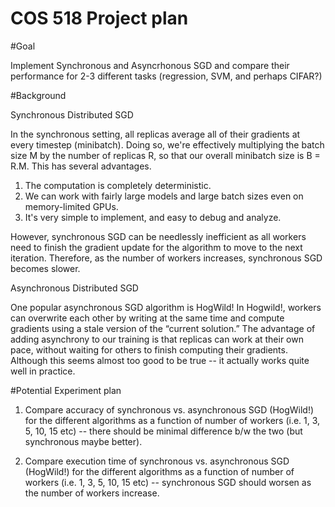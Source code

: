 # COS 518 Project plan

#Goal 

Implement Synchronous and Asyncrhonous SGD and compare their performance for 2-3 different tasks (regression, SVM, and perhaps CIFAR?)

#Background

Synchronous Distributed SGD

In the synchronous setting, all replicas average all of their gradients at every timestep (minibatch). Doing so, we're effectively multiplying the batch size M by the number of replicas R, so that our overall minibatch size is B = R.M. This has several advantages.

1. The computation is completely deterministic.
2. We can work with fairly large models and large batch sizes even on memory-limited GPUs.
3. It's very simple to implement, and easy to debug and analyze.

However, synchronous SGD can be needlessly inefficient as all workers need to finish the gradient update for the algorithm to move to the next iteration. Therefore, as the number of workers increases, synchronous SGD becomes slower. 

Asynchronous Distributed SGD

One popular asynchronous SGD algorithm is HogWild! In Hogwild!, workers can overwrite each other by writing at the same time and compute gradients using a stale version of the “current solution.” The advantage of adding asynchrony to our training is that replicas can work at their own pace, without waiting for others to finish computing their gradients. Although this seems almost too good to be true -- it actually works quite well in practice. 

#Potential Experiment plan

1. Compare accuracy of synchronous vs. asynchronous SGD (HogWild!) for the different algorithms as a function of number of workers (i.e. 1, 3, 5, 10, 15 etc) -- there should be minimal difference b/w the two (but synchronous maybe better).

2. Compare execution time of synchronous vs. asynchronous SGD (HogWild!) for the different algorithms as a function of number of workers (i.e. 1, 3, 5, 10, 15 etc) -- synchronous SGD should worsen as the number of workers increase. 

